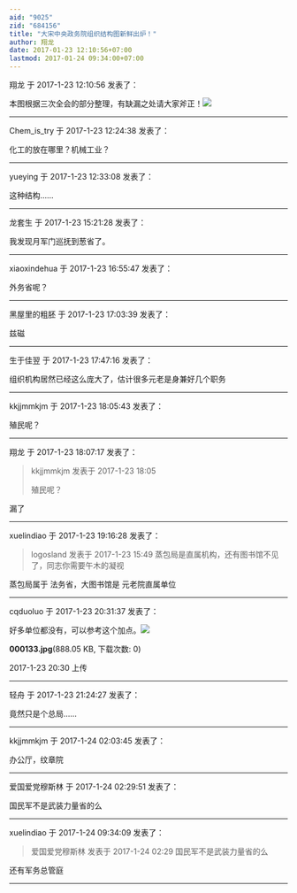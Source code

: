 ```yaml
---
aid: "9025"
zid: "684156"
title: "大宋中央政务院组织结构图新鲜出炉！"
author: 翔龙
date: 2017-01-23 12:10:56+07:00
lastmod: 2017-01-24 09:34:00+07:00
---
```


翔龙 于 2017-1-23 12:10:56 发表了：

本图根据三次全会的部分整理，有缺漏之处请大家斧正！![](/9025/120932fkcpk90cpop83hs3.png)

---

Chem_is_try 于 2017-1-23 12:24:38 发表了：

化工的放在哪里？机械工业？

---

yueying 于 2017-1-23 12:33:08 发表了：

这种结构……

---

龙套生 于 2017-1-23 15:21:28 发表了：

我发现月军门巡抚到葱省了。

---

xiaoxindehua 于 2017-1-23 16:55:47 发表了：

外务省呢？

---

黑屋里的粗胚 于 2017-1-23 17:03:39 发表了：

兹磁

---

生于佳翌 于 2017-1-23 17:47:16 发表了：

组织机构居然已经这么庞大了，估计很多元老是身兼好几个职务

---

kkjjmmkjm 于 2017-1-23 18:05:43 发表了：

殖民呢？

---

翔龙 于 2017-1-23 18:07:17 发表了：

> kkjjmmkjm 发表于 2017-1-23 18:05
>
> 殖民呢？

漏了

---

xuelindiao 于 2017-1-23 19:16:28 发表了：

> logosland 发表于 2017-1-23 15:49 蒸包局是直属机构，还有图书馆不见了，同志你需要午木的凝视

蒸包局属于 法务省，大图书馆是 元老院直属单位

---

cqduoluo 于 2017-1-23 20:31:37 发表了：

好多单位都没有，可以参考这个加点。![](/9025/203051ojca54i4203lwxvs.jpg)

**000133.jpg**(888.05 KB, 下载次数: 0)

2017-1-23 20:30 上传

---

轻舟 于 2017-1-23 21:24:27 发表了：

竟然只是个总局……

---

kkjjmmkjm 于 2017-1-24 02:03:45 发表了：

办公厅，纹章院

---

爱国爱党穆斯林 于 2017-1-24 02:29:51 发表了：

国民军不是武装力量省的么

---

xuelindiao 于 2017-1-24 09:34:09 发表了：

> 爱国爱党穆斯林 发表于 2017-1-24 02:29 国民军不是武装力量省的么

还有军务总管庭

---
